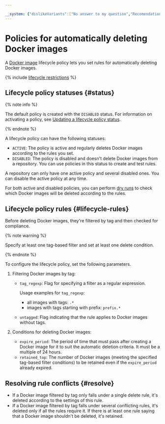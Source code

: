 ```yaml
---

__system: {"dislikeVariants":["No answer to my question","Recomendations didn't help","The content doesn't match title","Other"]}
---
```

# Policies for automatically deleting Docker images

A [Docker image](docker-image.md) lifecycle policy lets you set rules for automatically deleting Docker images.

{% include [lifecycle restrictions](../../_includes/container-registry/lifecycle-restrictions.md) %}

## Lifecycle policy statuses {#status}

{% note info %}

The default policy is created with the `DISABLED` status. For information on activating a policy, see [Updating a lifecycle policy status](../operations/lifecycle-policy/lifecycle-policy-update.md#update-status).

{% endnote %}

A lifecycle policy can have the following statuses:
* `ACTIVE`: The policy is active and regularly deletes Docker images according to the rules you set.
* `DISABLED`: The policy is disabled and doesn't delete Docker images from a repository. You can use policies in this status to create and test rules.

A repository can only have one active policy and several disabled ones. You can disable the active policy at any time.

For both active and disabled policies, you can perform [dry runs](../operations/lifecycle-policy/lifecycle-policy-dry-run.md) to check which Docker images will be deleted according to the rules.

## Lifecycle policy rules {#lifecycle-rules}

Before deleting Docker images, they're filtered by tag and then checked for compliance.

{% note warning %}

Specify at least one tag-based filter and set at least one delete condition.

{% endnote %}

To configure the lifecycle policy, set the following parameters.
1. Filtering Docker images by tag:
   * `tag_regexp`: Flag for specifying a filter as a regular expression.

      Usage examples for `tag_regexp`:
      * all images with tags: `.*`
      * images with tags starting with prefix: `prefix.*`
   * `untagged`: Flag indicating that the rule applies to Docker images without tags.

2. Conditions for deleting Docker images:
   * `expire_period`: The period of time that must pass after creating a Docker image for it to suit the automatic deletion criteria. It must be a multiple of 24 hours.
   * `retained_top`: The number of Docker images (meeting the specified tag-based filter conditions) to be retained even if the `expire_period` already expired.

## Resolving rule conflicts {#resolve}

* If a Docker image filtered by tag only falls under a single delete rule, it's deleted according to the settings of this rule.
* If a Docker image filtered by tag falls under several conflicting rules, it's deleted only if all the rules require it. If there is at least one rule saying that a Docker image shouldn't be deleted, it's retained.